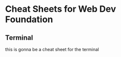 <h1>Cheat Sheets for Web Dev Foundation</h1>
<article>
    <h2>Terminal</h2>
    <p>this is gonna be a cheat sheet for the terminal</p>
</article>
<!-- this is a sample comment -->